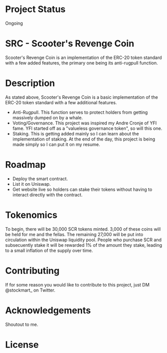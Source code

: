 # Project Status 

Ongoing 

# SRC - Scooter's Revenge Coin

Scooter's Revenge Coin is an implementation of the ERC-20 token standard with a few added features, the primary one being its anti-rugpull function. 

# Description 

As stated above, Scooter's Revenge Coin is a basic implementation of the ERC-20 token standard with a few additional features.
  - Anti-Rugpull. This function serves to protect holders from getting massively dumped on by a whale.
  - Voting/Governance. This project was inspired my Andre Cronje of YFI fame. YFI started off as a "valueless governance token", so will this one. 
  - Staking. This is getting added mainly so I can learn about the implementation of staking. At the end of the day, this project is being made simply so I can put it on my resume. 
  
# Roadmap 

- Deploy the smart contract.
- List it on Uniswap.
- Get website live so holders can stake their tokens without having to interact directly with the contract.

# Tokenomics 

To begin, there will be 30,000 SCR tokens minted. 3,000 of these coins will be held for me and the fellas. The remaining 27,000 will be put into circulation
within the Uniswap liquidity pool. People who purchase SCR and subsecuently stake it will be rewarded 1% of the amount they stake, leading to a small inflation of
the supply over time. 

# Contributing 

If for some reason you would like to contribute to this project, just DM @stockmart_ on Twitter. 

# Acknowledgements 

Shoutout to me. 

# License 
